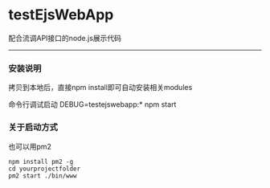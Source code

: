 # testEjsWebApp
配合流调API接口的node.js展示代码


----------


### 安装说明
拷贝到本地后，直接npm install即可自动安装相关modules

命令行调试启动
DEBUG=testejswebapp:* npm start

### 关于启动方式
也可以用pm2

`npm install pm2 -g`  
`cd yourprojectfolder`  
`pm2 start ./bin/www`  

